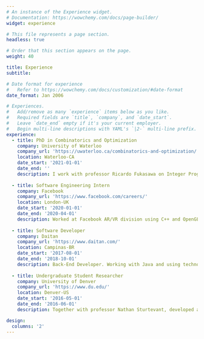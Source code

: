 ```yaml
---
# An instance of the Experience widget.
# Documentation: https://wowchemy.com/docs/page-builder/
widget: experience

# This file represents a page section.
headless: true

# Order that this section appears on the page.
weight: 40

title: Experience
subtitle:

# Date format for experience
#   Refer to https://wowchemy.com/docs/customization/#date-format
date_format: Jan 2006

# Experiences.
#   Add/remove as many `experience` items below as you like.
#   Required fields are `title`, `company`, and `date_start`.
#   Leave `date_end` empty if it's your current employer.
#   Begin multi-line descriptions with YAML's `|2-` multi-line prefix.
experience:
  - title: PhD in Combinatorics and Optimization
    company: University of Waterloo
    company_url: 'https://uwaterloo.ca/combinatorics-and-optimization/'
    location: Waterloo-CA
    date_start: '2021-01-01'
    date_end: ''
    description: I work with professor Ricardo Fukasawa on Integer Programming techniques.
        
  - title: Software Engineering Intern
    company: Facebook
    company_url: 'https://www.facebook.com/careers/'
    location: London-UK
    date_start: '2020-01-01'
    date_end: '2020-04-01'
    description: Worked at Facebook AR/VR division using C++ and OpenGL.
    
  - title: Software Developer
    company: Daitan
    company_url: 'https://www.daitan.com/'
    location: Campinas-BR
    date_start: '2017-08-01'
    date_end: '2018-10-01'
    description: Back-End Developer. Working with Java and using technologies like Apache Camel, Active MQ, MariaDB, Spring Boot, Docker and Git/SVN.
    
  - title: Undergraduate Student Researcher
    company: University of Denver
    company_url: 'https://www.du.edu/'
    location: Denver-US
    date_start: '2016-05-01'
    date_end: '2016-06-01'
    description: Together with professor Nathan Sturtevant, developed a Puzzle Generator for the game “The Witness”. The generator was made using techniques based on Procedural Content Generation. The work was published in AIIDE'18. 

design:
  columns: '2'
---
```

